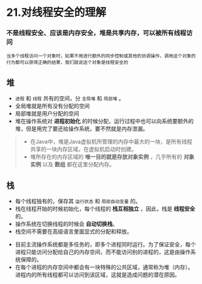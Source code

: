 # 21.对线程安全的理解

### 不是线程安全、应该是内存安全，堆是共享内存，可以被所有线程访问

```
当多个线程访问一个对象时，如果不用进行额外的同步控制或其他的协调操作，调用这个对象的行为都可以获得正确的结果，我们就说这个对象是线程安全的
```

## 堆 

*  `进程` 和 `线程` 共有的空间，分 `全局堆` 和 `局部堆` 。
  * 全局堆就是所有没有分配的空间
  * 局部堆就是用户分配的空间
  * 堆在操作系统对 **进程初始化** 的时候分配，运行过程中也可以向系统要额外的堆，但是用完了要还给操作系统，要不然就是内存泄漏。

> * 在Java中，堆是Java虚拟机所管理的内存中最大的一块，是所有线程共享的一块内存区域，在虚拟机启动时创建。
> * 堆所存在的内存区域的 **唯一目的就是存放对象实例** ，几乎所有的 **对象实例** 以及 **数组** 都在这里分配内存。

## 栈

* 每个线程独有的，保存其 `运行状态` 和 `局部自动变量` 的。
* 栈在线程开始的时候初始化，每个线程的 **栈互相独立** ，因此，栈是 **线程安全** 的。
* 操作系统在切换线程的时候会 **自动切换栈**。
* 栈空间不需要在高级语言里面显式的分配和释放。



- 目前主流操作系统都是多任务的，即多个进程同时运行。为了保证安全，每个进程只能访问分配给自己的内存空间，而不能访问别的进程的，这是由操作系统保障的。
- 在每个进程的内存空间中都会有一块特殊的公共区域，通常称为堆（内存）。进程内的所有线程都可以访问到该区域，这就是造成问题的潜在原因。





















